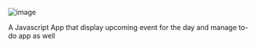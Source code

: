 ![image](https://user-images.githubusercontent.com/81197070/204703273-c1d0be6e-6311-4692-ac4b-de0fa5685abc.png)

A Javascript App that display upcoming event for the day and manage to-do app as well 
